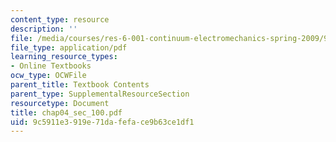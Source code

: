 ```yaml
---
content_type: resource
description: ''
file: /media/courses/res-6-001-continuum-electromechanics-spring-2009/9c5911e3919e71dafeface9b63ce1df1_chap04_sec_100.pdf
file_type: application/pdf
learning_resource_types:
- Online Textbooks
ocw_type: OCWFile
parent_title: Textbook Contents
parent_type: SupplementalResourceSection
resourcetype: Document
title: chap04_sec_100.pdf
uid: 9c5911e3-919e-71da-fefa-ce9b63ce1df1
---
```

